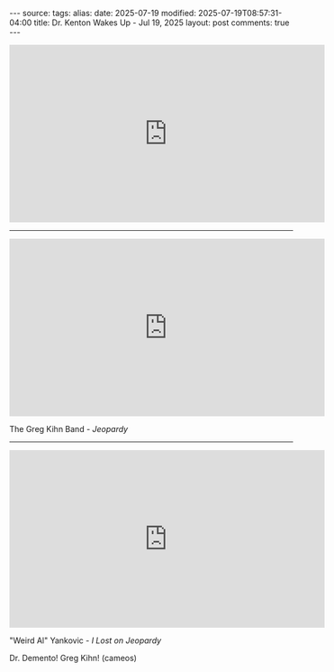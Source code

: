 --- source: tags: alias: date: 2025-07-19 modified:
2025-07-19T08:57:31-04:00 title: Dr. Kenton Wakes Up - Jul 19, 2025
layout: post comments: true ---



<iframe width="560" height="315"
src="https://www.youtube.com/embed/ibVPOCNYkKI" title="YouTube video
player" frameborder="0" allow="accelerometer; autoplay; clipboard-write;
encrypted-media; gyroscope; picture-in-picture; web-share"
allowfullscreen></iframe>

---

<iframe width="560" height="315"
src="https://www.youtube.com/embed/XJCWdqZ0RSg?si=10iDsnt4XrpGJSus"
title="YouTube video player" frameborder="0" allow="accelerometer;
autoplay; clipboard-write; encrypted-media; gyroscope;
picture-in-picture; web-share"
referrerpolicy="strict-origin-when-cross-origin"
allowfullscreen></iframe>

The Greg Kihn Band - *Jeopardy*

---

<!-- I had a bit of a problem with this one... -->


<iframe width="560" height="315"
src="https://www.youtube.com/embed/BvUZijEuNDQ?si=XqQ-6pOfYakVJv74"
title="YouTube video player" frameborder="0" allow="accelerometer;
autoplay; clipboard-write; encrypted-media; gyroscope;
picture-in-picture; web-share"
referrerpolicy="strict-origin-when-cross-origin"
allowfullscreen></iframe>

"Weird Al" Yankovic - *I Lost on Jeopardy*

Dr. Demento! Greg Kihn! (cameos)
